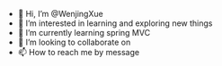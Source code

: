 - 👋 Hi, I’m @WenjingXue
- 👀 I’m interested in learning and exploring new things
- 🌱 I’m currently learning spring MVC
- 💞️ I’m looking to collaborate on 
- 📫 How to reach me by message

<!---
WenjingXue/WenjingXue is a ✨ special ✨ repository because its `README.md` (this file) appears on your GitHub profile.
You can click the Preview link to take a look at your changes.
--->
